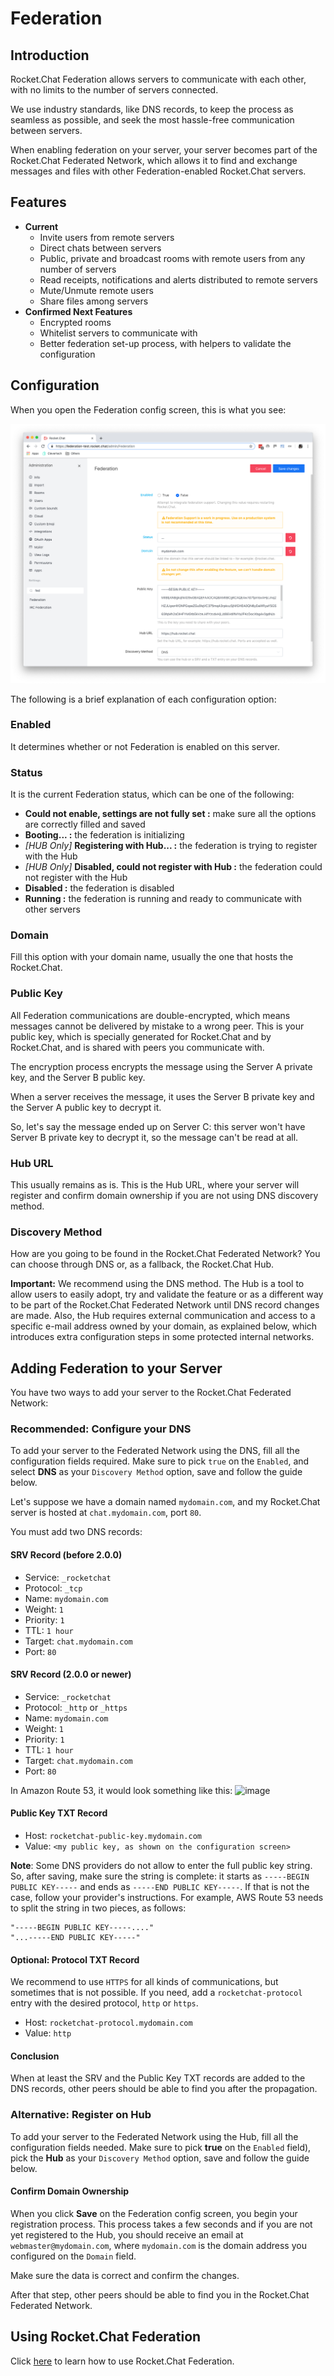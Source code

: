# Federation

## Introduction

Rocket.Chat Federation allows servers to communicate with each other, with no limits to the number of servers connected.

We use industry standards, like DNS records, to keep the process as seamless as possible, and seek the most hassle-free communication between servers.

When enabling federation on your server, your server becomes part of the Rocket.Chat Federated Network, which allows it to find and exchange messages and files with other Federation-enabled Rocket.Chat servers.

## Features

- **Current**
    - Invite users from remote servers
    - Direct chats between servers
    - Public, private and broadcast rooms with remote users from any number of servers
    - Read receipts, notifications and alerts distributed to remote servers
    - Mute/Unmute remote users
    - Share files among servers
- **Confirmed Next Features**
    - Encrypted rooms
    - Whitelist servers to communicate with
    - Better federation set-up process, with helpers to validate the configuration

## Configuration

When you open the Federation config screen, this is what you see:

![Initial Federation Screen](./initial.png)

The following is a brief explanation of each configuration option:

### Enabled

It determines whether or not Federation is enabled on this server.

### Status

It is the current Federation status, which can be one of the following:

- **Could not enable, settings are not fully set :** make sure all the options are correctly filled and saved
- **Booting... :** the federation is initializing
- _[HUB Only]_ **Registering with Hub... :** the federation is trying to register with the Hub
- _[HUB Only]_ **Disabled, could not register with Hub :** the federation could not register with the Hub
- **Disabled :** the federation is disabled
- **Running :** the federation is running and ready to communicate with other servers

### Domain

Fill this option with your domain name, usually the one that hosts the Rocket.Chat.

### Public Key

All Federation communications are double-encrypted, which means messages cannot be delivered by mistake to a wrong peer. This is your public key, which is specially generated for Rocket.Chat and by Rocket.Chat, and is shared with peers you communicate with.

The encryption process encrypts the message using the Server A private key, and the Server B public key.

When a server receives the message, it uses the Server B private key and the Server A public key to decrypt it.

So, let's say the message ended up on Server C: this server won't have Server B private key to decrypt it, so the message can't be read at all.

### Hub URL

This usually remains as is. This is the Hub URL, where your server will register and confirm domain ownership if you are not using DNS discovery method.

### Discovery Method

How are you going to be found in the Rocket.Chat Federated Network? You can choose through DNS or, as a fallback, the Rocket.Chat Hub.

**Important:** We recommend using the DNS method. The Hub is a tool to allow users to easily adopt, try and validate the feature or as a different way to be part of the Rocket.Chat Federated Network until DNS record changes are made. Also, the Hub requires external communication and access to a specific e-mail address owned by your domain, as explained below, which introduces extra configuration steps in some protected internal networks.

## Adding Federation to your Server

You have two ways to add your server to the Rocket.Chat Federated Network:

### Recommended: Configure your DNS

To add your server to the Federated Network using the DNS, fill all the configuration fields required. Make sure to pick `true` on the `Enabled`, and select **DNS** as your `Discovery Method` option, save and follow the guide below.

Let's suppose we have a domain named `mydomain.com`, and my Rocket.Chat server is hosted at `chat.mydomain.com`, port `80`.

You must add two DNS records:

#### SRV Record (before 2.0.0)

- Service: `_rocketchat`
- Protocol: `_tcp`
- Name: `mydomain.com`
- Weight: `1`
- Priority: `1`
- TTL: `1 hour`
- Target: `chat.mydomain.com`
- Port: `80`

#### SRV Record (2.0.0 or newer)

- Service: `_rocketchat`
- Protocol: `_http` or `_https`
- Name: `mydomain.com`
- Weight: `1`
- Priority: `1`
- TTL: `1 hour`
- Target: `chat.mydomain.com`
- Port: `80`

In Amazon Route 53, it would look something like this:
![image](https://user-images.githubusercontent.com/51996/53998274-c1496c80-4104-11e9-8571-3288fc7b2cc8.png)

#### Public Key TXT Record

- Host: `rocketchat-public-key.mydomain.com`
- Value: `<my public key, as shown on the configuration screen>`

**Note**: Some DNS providers do not allow to enter the full public key string. So, after saving, make sure the string is complete: it  starts as `-----BEGIN PUBLIC KEY-----` and ends as `-----END PUBLIC KEY-----`. If that is not the case, follow your provider's instructions. For example, AWS Route 53 needs to split the string in two pieces, as follows:

```
"-----BEGIN PUBLIC KEY-----...."
"...-----END PUBLIC KEY-----"
```

#### Optional: Protocol TXT Record

We recommend to use `HTTPS` for all kinds of communications, but sometimes that is not possible. If you need, add a `rocketchat-protocol` entry with the desired protocol, `http` or `https`.

- Host: `rocketchat-protocol.mydomain.com`
- Value: `http`

#### Conclusion

When at least the SRV and the Public Key TXT records are added to the DNS records, other peers should be able to find you after the propagation.

### Alternative: Register on Hub

To add your server to the Federated Network using the Hub, fill all the configuration fields needed. Make sure to pick **true** on the `Enabled` field), pick the **Hub** as your `Discovery Method` option, save and follow the guide below.

#### Confirm Domain Ownership

When you click **Save** on the Federation config screen, you begin your registration process. This process takes a few seconds and if you are not yet registered to the Hub, you should receive an email at `webmaster@mydomain.com`, where `mydomain.com` is the domain address you configured on the `Domain` field.

Make sure the data is correct and confirm the changes.

After that step, other peers should be able to find you in the Rocket.Chat Federated Network.

## Using Rocket.Chat Federation

Click [here](../../user-guides/talking-to-users-from-another-server/) to learn how to use Rocket.Chat Federation.
